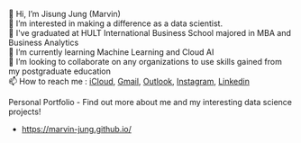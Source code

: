 👋 Hi, I’m Jisung Jung (Marvin) <br>
👀 I’m interested in making a difference as a data scientist. <br>
🏫 I've graduated at HULT International Business School majored in MBA and Business Analytics <br>
🌱 I’m currently learning Machine Learning and Cloud AI <br>
💞️ I’m looking to collaborate on any organizations to use skills gained from my postgraduate education <br>
📫 How to reach me : [iCloud](mailto:jisung.jung@me.com), [Gmail](mailto:withsee@gmail.com), [Outlook](mailto:jjung2019@student.hult.edu), [Instagram](https://www.instagram.com/annagale), [Linkedin](https://www.linkedin.com/in/mrvn-jung) <br>

Personal Portfolio - Find out more about me and my interesting data science projects!
- https://marvin-jung.github.io/

